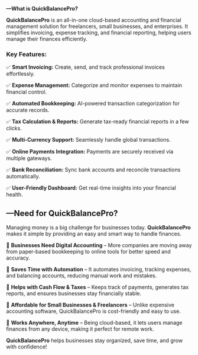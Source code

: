 **—What is QuickBalancePro?**

**QuickBalancePro** is an all-in-one cloud-based accounting and financial management solution for freelancers, small businesses, and enterprises. It simplifies invoicing, expense tracking, and financial reporting, helping users manage their finances efficiently.

### **Key Features:**

✅ **Smart Invoicing:** Create, send, and track professional invoices effortlessly.

✅ **Expense Management:** Categorize and monitor expenses to maintain financial control.

✅ **Automated Bookkeeping:** AI-powered transaction categorization for accurate records.

✅ **Tax Calculation & Reports:** Generate tax-ready financial reports in a few clicks.

✅ **Multi-Currency Support:** Seamlessly handle global transactions.

✅ **Online Payments Integration:** Payments are securely received via multiple gateways.

✅ **Bank Reconciliation:** Sync bank accounts and reconcile transactions automatically.

✅ **User-Friendly Dashboard:** Get real-time insights into your financial health.

## **—Need for QuickBalancePro?**

Managing money is a big challenge for businesses today. **QuickBalancePro** makes it simple by providing an easy and smart way to handle finances.

🔹 **Businesses Need Digital Accounting** – More companies are moving away from paper-based bookkeeping to online tools for better speed and accuracy.

🔹 **Saves Time with Automation** – It automates invoicing, tracking expenses, and balancing accounts, reducing manual work and mistakes.

🔹 **Helps with Cash Flow & Taxes** – Keeps track of payments, generates tax reports, and ensures businesses stay financially stable.

🔹 **Affordable for Small Businesses & Freelancers** – Unlike expensive accounting software, QuickBalancePro is cost-friendly and easy to use.

🔹 **Works Anywhere, Anytime** – Being cloud-based, it lets users manage finances from any device, making it perfect for remote work.

**QuickBalancePro** helps businesses stay organized, save time, and grow with confidence!
